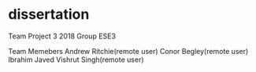 # dissertation

Team Project 3 2018 Group ESE3

Team Memebers
Andrew Ritchie(remote user)
Conor Begley(remote user)
Ibrahim Javed
Vishrut Singh(remote user)

